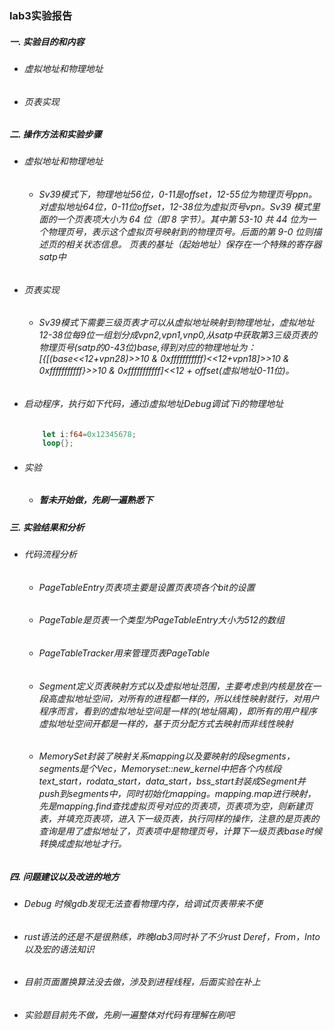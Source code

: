 ### lab3实验报告
 ##### 一. 实验目的和内容
  - ###### 虚拟地址和物理地址
  - ###### 页表实现
 
 ##### 二. 操作方法和实验步骤
  - ###### 虚拟地址和物理地址
    * ###### Sv39模式下，物理地址56位，0-11是offset，12-55位为物理页号ppn。对虚拟地址64位，0-11位offset，12-38位为虚拟页号vpn。Sv39 模式里面的一个页表项大小为 64 位（即 8 字节）。其中第 53-10 共 44 位为一个物理页号，表示这个虚拟页号映射到的物理页号。后面的第 9-0 位则描述页的相关状态信息。 页表的基址（起始地址）保存在一个特殊的寄存器satp中
  - ###### 页表实现
    * ###### Sv39模式下需要三级页表才可以从虚拟地址映射到物理地址，虚拟地址12-38位每9位一组划分成vpn2,vpn1,vnp0,从satp中获取第3三级页表的物理页号(satp的0-43位)base,得到对应的物理地址为：[{[(base<<12+vpn2*8)>>10 & 0xfffffffffff)<<12+vpn1*8]>>10 & 0xfffffffffff}>>10 & 0xfffffffffff]<<12 + offset(虚拟地址0-11位)。
  - ###### 启动程序，执行如下代码，通过i虚拟地址Debug调试下i的物理地址
    ```rust
        let i:f64=0x12345678;
        loop{};
    ```
  - ###### 实验
    * ##### 暂未开始做，先刷一遍熟悉下
 
 ##### 三. 实验结果和分析
  - ###### 代码流程分析 
      * ###### PageTableEntry页表项主要是设置页表项各个bit的设置
      * ###### PageTable是页表一个类型为PageTableEntry大小为512的数组
      * ###### PageTableTracker用来管理页表PageTable
      * ###### Segment定义页表映射方式以及虚拟地址范围，主要考虑到内核是放在一段高虚拟地址空间，对所有的进程都一样的，所以线性映射就行，对用户程序而言，看到的虚拟地址空间是一样的(地址隔离)，即所有的用户程序虚拟地址空间开都是一样的，基于页分配方式去映射而非线性映射
      * ###### MemorySet封装了映射关系mapping以及要映射的段segments，segments是个Vec<Segment>，Memoryset::new_kernel中把各个内核段text_start，rodata_start，data_start，bss_start封装成Segment并push到segments中，同时初始化mapping。mapping.map进行映射，先是mapping.find查找虚拟页号对应的页表项，页表项为空，则新建页表，并填充页表项，进入下一级页表，执行同样的操作，注意的是页表的查询是用了虚拟地址了，页表项中是物理页号，计算下一级页表base时候转换成虚拟地址才行。

 ##### 四. 问题建议以及改进的地方
  - ###### Debug 时候gdb发现无法查看物理内存，给调试页表带来不便
  - ###### rust语法的还是不是很熟练，昨晚lab3同时补了不少rust Deref，From，Into以及宏的语法知识
  - ###### 目前页面置换算法没去做，涉及到进程线程，后面实验在补上
  - ###### 实验题目前先不做，先刷一遍整体对代码有理解在刷吧

